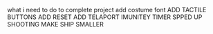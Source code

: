what i need to do to complete project 
add costume font 
ADD TACTILE BUTTONS
ADD RESET 
ADD TELAPORT 
IMUNITEY TIMER
SPPED UP SHOOTING 
MAKE SHIP SMALLER
